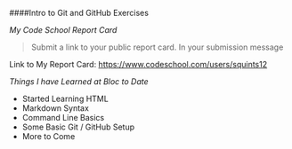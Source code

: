 ####Intro to Git and GitHub Exercises

_My Code School Report Card_
>Submit a link to your public report card. In your submission message

Link to My Report Card: https://www.codeschool.com/users/squints12

_Things I have Learned at Bloc to Date_

- Started Learning HTML
- Markdown Syntax
- Command Line Basics
- Some Basic Git / GitHub Setup
- More to Come
